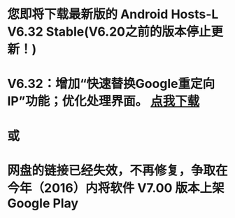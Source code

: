 您即将下载最新版的 Android Hosts-L V6.32 Stable(V6.20之前的版本停止更新！)
===============
V6.32：增加“快速替换Google重定向IP”功能；优化处理界面。
[点我下载](https://github.com/lack006/Android-Hosts-L/raw/master/apk/Android_Hosts-L.apk)
===============
或
===============
网盘的链接已经失效，不再修复，争取在今年（2016）内将软件 V7.00 版本上架 Google Play
===============

